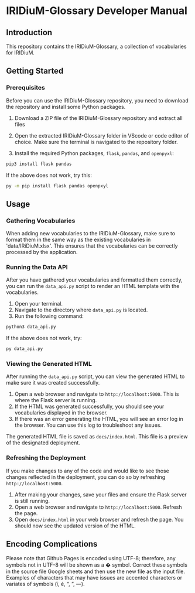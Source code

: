 # IRIDiuM-Glossary Developer Manual

## Introduction

This repository contains the IRIDiuM-Glossary, a collection of vocabularies for IRIDiuM.

## Getting Started

### Prerequisites

Before you can use the IRIDiuM-Glossary repository, you need to download the repository and install some Python packages. 

1. Download a ZIP file of the IRIDiuM-Glossary repository and extract all files

2. Open the extracted IRIDiuM-Glossary folder in VScode or code editor of choice. Make sure the terminal is navigated to the repository folder.

3. Install the required Python packages, `flask`, `pandas`, and `openpyxl`:

```bash
pip3 install flask pandas
```
If the above does not work, try this: 
```bash
py -m pip install flask pandas openpxyl
```

## Usage

### Gathering Vocabularies

When adding new vocabularies to the IRIDiuM-Glossary, make sure to format them in the same way as the existing vocabularies in 'data/IRiDiuM.xlsx'. This ensures that the vocabularies can be correctly processed by the application.

### Running the Data API

After you have gathered your vocabularies and formatted them correctly, you can run the `data_api.py` script to render an HTML template with the vocabularies.

1. Open your terminal.
2. Navigate to the directory where `data_api.py` is located.
3. Run the following command:

```bash
python3 data_api.py
```
If the above does not work, try:
```bash
py data_api.py
```

### Viewing the Generated HTML

After running the `data_api.py` script, you can view the generated HTML to make sure it was created successfully.

1. Open a web browser and navigate to `http://localhost:5000`. This is where the Flask server is running.
2. If the HTML was generated successfully, you should see your vocabularies displayed in the browser.
3. If there was an error generating the HTML, you will see an error log in the browser. You can use this log to troubleshoot any issues.

The generated HTML file is saved as `docs/index.html`. This file is a preview of the designated deployment.

### Refreshing the Deployment

If you make changes to any of the code and would like to see those changes reflected in the deployment, you can do so by refreshing `http://localhost:5000`.

1. After making your changes, save your files and ensure the Flask server is still running.
2. Open a web browser and navigate to `http://localhost:5000`. Refresh the page.
3. Open `docs/index.html` in your web browser and refresh the page. You should now see the updated version of the HTML.

## Encoding Complications

Please note that Github Pages is encoded using UTF-8; therefore, any symbols not in UTF-8 will be shown as a � symbol. Correct these symbols in the source file Google sheets and then use the new file as the input file. Examples of characters that may have issues are accented characters or variates of symbols (ï, é, “, ”, —). 
